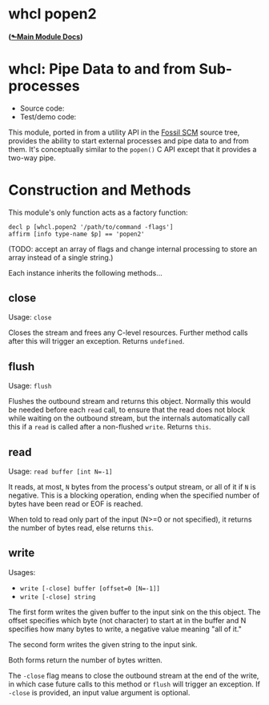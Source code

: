 # whcl popen2
#### ([&#x2b11;Main Module Docs](../))
# whcl: Pipe Data to and from Sub-processes
<style>@import url(../../../doc/fossil-doc.css)</style>
<script src="../../../doc/highlightjs/highlight-cwal.min.js"></script>

- Source code: [](/dir/whcl/mod/popen2?ci=trunk)
- Test/demo code: [](/finfo/whcl/mod/popen2/test.whcl)

This module, ported in from a utility API in the [Fossil
SCM](https://fossil-scm.org) source tree, provides the ability to
start external processes and pipe data to and from them. It's
conceptually similar to the `popen()` C API except that it provides a
two-way pipe.

Construction and Methods
========================================

This module's only function acts as a factory function:

```whcl
decl p [whcl.popen2 '/path/to/command -flags']
affirm [info type-name $p] == 'popen2'
```

(TODO: accept an array of flags and change internal processing to
store an array instead of a single string.)

Each instance inherits the following methods...

close
----------------------------------------

Usage: `close`

Closes the stream and frees any C-level resources. Further method
calls after this will trigger an exception. Returns `undefined`.

flush
----------------------------------------

Usage: `flush`

Flushes the outbound stream and returns this object. Normally this would
be needed before each `read` call, to ensure that the read does not block while
waiting on the outbound stream, but the internals automatically call this
if a `read` is called after a non-flushed `write`. Returns `this`.

read
----------------------------------------

Usage: `read buffer [int N=-1]`

It reads, at most, `N` bytes from the process's output stream, or all
of it if `N` is negative. This is a blocking operation, ending when
the specified number of bytes have been read or EOF is reached.

When told to read only part of the input (N>=0 or not specified), it
returns the number of bytes read, else returns `this`.


write
----------------------------------------

Usages:

- `write [-close] buffer [offset=0 [N=-1]]`
- `write [-close] string`

The first form writes the given buffer to the input sink on the this
object. The offset specifies which byte (not character) to start at in
the buffer and N specifies how many bytes to write, a negative value
meaning "all of it."

The second form writes the given string to the input sink.

Both forms return the number of bytes written.

The `-close` flag means to close the outbound stream at the end of the
write, in which case future calls to this method or `flush` will
trigger an exception. If `-close` is provided, an input value argument
is optional.
